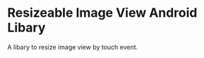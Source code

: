 Resizeable Image View Android Libary
====================================

A libary to resize image view by touch event.
